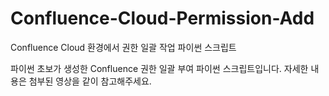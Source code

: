 # Confluence-Cloud-Permission-Add
Confluence Cloud 환경에서 권한 일괄 작업 파이썬 스크립트

파이썬 초보가 생성한 Confluence 권한 일괄 부여 파이썬 스크립트입니다. 자세한 내용은 첨부된 영상을 같이 참고해주세요.

